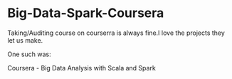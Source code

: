 # Big-Data-Spark-Coursera


Taking/Auditing course on courserra is always fine.I love the projects they let us make.


One such was:


Coursera - Big Data Analysis with Scala and Spark 
